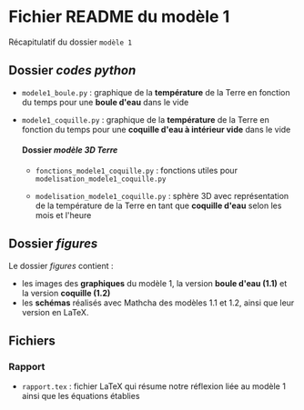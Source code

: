 # Fichier README du modèle 1

Récapitulatif du dossier `modèle 1`


## Dossier _codes python_

- `modele1_boule.py` : graphique de la **température** de la Terre en fonction du temps pour une **boule d'eau** dans le vide

- `modele1_coquille.py` : graphique de la **température** de la Terre en fonction du temps pour une **coquille d'eau à intérieur vide** dans le vide

    #### Dossier _modèle 3D Terre_

    - `fonctions_modele1_coquille.py` : fonctions utiles pour `modelisation_modele1_coquille.py`

    - `modelisation_modele1_coquille.py` : sphère 3D avec représentation de la température de la Terre en tant que **coquille d'eau** selon les mois et l'heure


## Dossier _figures_

Le dossier _figures_ contient : 
- les images des **graphiques** du modèle 1, la version **boule d'eau (1.1)** et la version **coquille (1.2)**
- les **schémas** réalisés avec Mathcha des modèles 1.1 et 1.2, ainsi que leur version en LaTeX.


## Fichiers
### Rapport

- `rapport.tex` :  fichier LaTeX qui résume notre réflexion liée au modèle 1 ainsi que les équations établies
